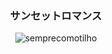 <h3 align="center"> サンセットロマンス </h1>

<p align="center">
  <img src="https://i.pinimg.com/originals/27/34/4a/27344a307b56fabe9396e22a8357181e.gif" alt="semprecomotilho"/>
</p>

<!--
**Viperxyzzz/Viperxyzzz** is a ✨ _special_ ✨ repository because its `README.md` (this file) appears on your GitHub profile.

Here are some ideas to get you started:

- 🔭 I’m currently working on ...
- 🌱 I’m currently learning ...
- 👯 I’m looking to collaborate on ...
- 🤔 I’m looking for help with ...
- 💬 Ask me about ...
- 📫 How to reach me: ...
- 😄 Pronouns: he/him
- ⚡ Fun fact: ...
owo
-->
